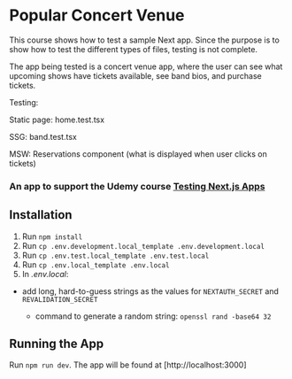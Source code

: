 # Popular Concert Venue

This course shows how to test a sample Next app. Since the purpose is to show how to test the different types of files, testing is not complete. 

The app being tested is a concert venue app, where the user can see what upcoming shows have tickets available, see band bios, and purchase tickets.

Testing:

Static page: home.test.tsx

SSG: band.test.tsx

MSW: Reservations component (what is displayed when user clicks on tickets)
### An app to support the Udemy course [Testing Next.js Apps](https://www.udemy.com/course/nextjs-testing/)

## Installation

1. Run `npm install`
2. Run `cp .env.development.local_template .env.development.local`
3. Run `cp .env.test.local_template .env.test.local`
4. Run `cp .env.local_template .env.local`
5. In _.env.local_:

- add long, hard-to-guess strings as the values for `NEXTAUTH_SECRET` and `REVALIDATION_SECRET`

  - command to generate a random string: `openssl rand -base64 32`

## Running the App

Run `npm run dev`. The app will be found at [http://localhost:3000]
